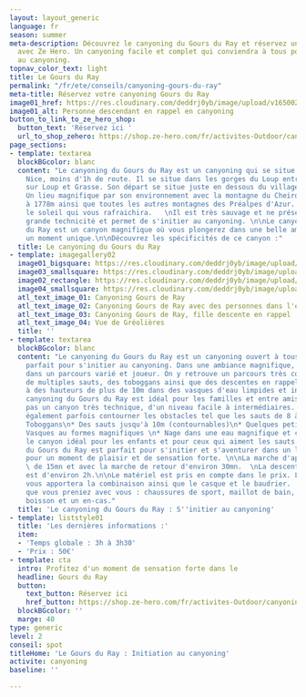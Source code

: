 ```yaml
---
layout: layout_generic
language: fr
season: summer
meta-description: Découvrez le canyoning du Gours du Ray et réservez une descente
  avec Ze Hero. Un canyoning facile et complet qui conviendra à tous pour s'initier
  au canyoning.
topnav_color_text: light
title: Le Gours du Ray
permalink: "/fr/ete/conseils/canyoning-gours-du-ray"
meta-title: Réservez votre canyoning Gours du Ray
image01_href: https://res.cloudinary.com/deddrj0yb/image/upload/v1650029604/website/Canyoning%2006/GPTempDownload2.jpg
image01_alt: Personne descendant en rappel en canyoning
button_to_link_to_ze_hero_shop:
  button_text: 'Réservez ici '
  url_to_shop_zehero: https://shop.ze-hero.com/fr/activites-Outdoor/canyoning/17195-en-famille-gorges-du-loup-activite-ze-hero
page_sections:
- template: textarea
  blockBGcolor: blanc
  content: "Le canyoning du Gours du Ray est un canyoning qui se situe tout près de
    Nice, moins d'1h de route. Il se situe dans les gorges du Loup entre Tourrettes
    sur Loup et Grasse. Son départ se situe juste en dessous du village de Gréolière.
    Un lieu magnifique par son environnement avec la montagne du Cheiron et son sommet
    à 1778m ainsi que toutes les autres montagnes des Préalpes d'Azur. Un canyon sous
    le soleil qui vous rafraichira.   \nIl est très sauvage et ne présente pas de
    grande technicité et permet de s'initier au canyoning. \n\nLe canyoning du Gours
    du Ray est un canyon magnifique où vous plongerez dans une belle ambiance pour
    un moment unique.\n\nDécouvrez les spécificités de ce canyon :"
  title: Le canyoning du Gours du Ray
- template: imagegallery02
  image01_bigsquare: https://res.cloudinary.com/deddrj0yb/image/upload/v1655450388/website/Canyoning%2006/IMG-20220617-WA0003.jpg
  image03_smallsquare: https://res.cloudinary.com/deddrj0yb/image/upload/v1655450388/website/Canyoning%2006/IMG-20220617-WA0000.jpg
  image02_rectangle: https://res.cloudinary.com/deddrj0yb/image/upload/v1655450391/website/Canyoning%2006/IMG-20220617-WA0002.jpg
  image04_smallsquare: https://res.cloudinary.com/deddrj0yb/image/upload/v1653295947/website/By%20Ze%20Hero%20Activity/jeremy-bezanger-YLkr1Y39XSk-unsplash.jpg
  atl_text_image_01: Canyoning Gours de Ray
  atl_text_image_02: Canyoning Gours de Ray avec des personnes dans l'eau
  atl_text_image_03: Canyoning Gours de Ray, fille descente en rappel
  atl_text_image_04: Vue de Gréolières
  title: ''
- template: textarea
  blockBGcolor: blanc
  content: "Le canyoning du Gours du Ray est un canyoning ouvert à tous, ludique et
    parfait pour s'initier au canyoning. Dans une ambiance magnifique, vous évoluerez
    dans un parcours varié et joueur. On y retrouve un parcours très complet fun avec
    de multiples sauts, des toboggans ainsi que des descentes en rappel. Vous pourrez
    à des hauteurs de plus de 10m dans des vasques d'eau limpides et incroyables\n\nLe
    canyoning du Gours du Ray est idéal pour les familles et entre amis. Ce n'est
    pas un canyon très technique, d'un niveau facile à intermédiaires. Vous pourrez
    également parfois contourner les obstacles tel que les sauts de 8 à 10m.\n\n*
    Toboggans\n* Des sauts jusqu'à 10m (contournables)\n* Quelques petits rappels\n*
    Vasques au formes magnifiques \n* Nage dans une eau magnifique et claire\n\nC'est
    le canyon idéal pour les enfants et pour ceux qui aiment les sauts. Le canyoning
    du Gours du Ray est parfait pour s'initier et s'aventurer dans un lieu magnifique
    pour un moment de plaisir et de sensation forte. \n\nLa marche d'approche est
    \ de 15mn et avec la marche de retour d'environ 30mn.  \nLa descente du canyoning
    est d'environ 2h.\n\nLe matériel est pris en compte dans le prix. Le moniteur
    vous apportera la combinaison ainsi que le casque et le baudrier.  \nIl faudra
    que vous preniez avec vous : chaussures de sport, maillot de bain, serviette,
    boisson et un en-cas."
  title: 'Le canyoning du Gours du Ray : S''initier au canyoning'
- template: liststyle01
  title: 'Les dernières informations :'
  item:
  - 'Temps globale : 3h à 3h30'
  - 'Prix : 50€'
- template: cta
  intro: Profitez d'un moment de sensation forte dans le
  headline: Gours du Ray
  button:
    text_button: Réservez ici
    href_button: https://shop.ze-hero.com/fr/activites-Outdoor/canyoning/17195-en-famille-gorges-du-loup-activite-ze-hero
  blockBGcolor: ''
  marge: 40
type: generic
level: 2
conseil: spot
titleHome: 'Le Gours du Ray : Initiation au canyoning'
activite: canyoning
baseline: ''

---
```

